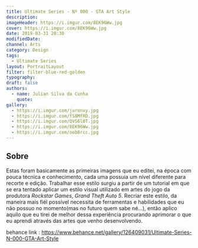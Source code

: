 ```yaml
---
title: Ultimate Series - Nº 000 - GTA Art Style
description:
imageHeader: https://i.imgur.com/8EK96Ww.jpg
cover: https://i.imgur.com/8EK96Ww.jpg
date: 2019-03-31 20:30
modifiedDate:
channel: Arts
category: Design
tags:
  - Ultimate Series
layout: PortraitLayout
filter: filter-blue-red-golden
typography:
draft: false
authors:
  - name: Julian Silva da Cunha
    quote:
gallery:
  - https://i.imgur.com/juronvy.jpg
  - https://i.imgur.com/fS8MfRD.jpg
  - https://i.imgur.com/QVS6l0T.jpg
  - https://i.imgur.com/8EK96Ww.jpg
  - https://i.imgur.com/oob8rcc.jpg
---
```


## Sobre

Estas foram basicamente as primeiras imagens que eu editei, na época com pouca técnica e conhecimento, cada uma possuia um nível diferente para recorte e edição. Trabalhar esse estilo surgiu a partir de um tutorial em que se era tentado aplicar um estilo visual utilizado em artes do jogo da produtora _Rockstar Games_, _Grand Theft Auto 5_. Recriar este estilo, da maneira mais fiél possível necessita de ferramentas e habilidades que eu não possuo no momento(mas no futuro quem sabe né...), então aplico aquilo que eu tirei de melhor dessa experiência procurando aprimorar o que eu aprendi através das artes que venho desenvolvendo.

behance link : https://www.behance.net/gallery/126409031/Ultimate-Series-N-000-GTA-Art-Style
